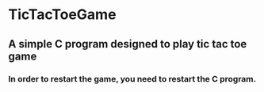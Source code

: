 # TicTacToeGame
## A simple C program designed to play tic tac toe game
### In order to restart the game, you need to restart the C program.
